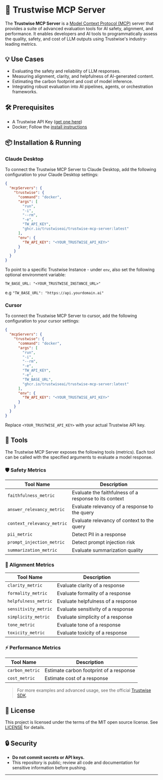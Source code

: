 # 🦉 Trustwise MCP Server

The **Trustwise MCP Server** is a [Model Context Protocol (MCP)](https://modelcontextprotocol.io/introduction) server that provides a suite of advanced evaluation tools for AI safety, alignment, and performance. It enables developers and AI tools to programmatically assess the quality, safety, and cost of LLM outputs using Trustwise's industry-leading metrics.

## 💡 Use Cases

- Evaluating the safety and reliability of LLM responses.
- Measuring alignment, clarity, and helpfulness of AI-generated content.
- Estimating the carbon footprint and cost of model inference.
- Integrating robust evaluation into AI pipelines, agents, or orchestration frameworks.

## 🛠️ Prerequisites

- A Trustwise API Key ([get one here](https://trustwise.ai))
- Docker; Follow the [install instructions](https://docs.docker.com/desktop/) 

## 📦 Installation & Running

### Claude Desktop

To connect the Trustwise MCP Server to Claude Desktop, add the following configuration to your Claude Desktop settings:

```json
{
  "mcpServers": {
    "trustwise": {
      "command": "docker",
      "args": [
        "run",
        "-i",
        "--rm",
        "-e",
        "TW_API_KEY",
        "ghcr.io/trustwiseai/trustwise-mcp-server:latest"
      ],
      "env": {
        "TW_API_KEY": "<YOUR_TRUSTWISE_API_KEY>"
      }
    }
  }
}
```

To point to a specific Trustwise Instance - under `env`, also set the following optional environment variable:
 ```
 TW_BASE_URL: "<YOUR_TRUSTWISE_INSTANCE_URL>"
```

e.g `"TW_BASE_URL": "https://api.yourdomain.ai"`

### Cursor

To connect the Trustwise MCP Server to cursor, add the following configuration to your cursor settings:

```json
{
  "mcpServers": {
    "trustwise": {
      "command": "docker",
      "args": [
        "run",
        "-i",
        "--rm",
        "-e",
        "TW_API_KEY",
        "-e",
        "TW_BASE_URL",
        "ghcr.io/trustwiseai/trustwise-mcp-server:latest"
      ],
      "env": {
        "TW_API_KEY": "<YOUR_TRUSTWISE_API_KEY>"
      }
    }
  }
}
```

Replace `<YOUR_TRUSTWISE_API_KEY>` with your actual Trustwise API key.

## 🧰 Tools

The Trustwise MCP Server exposes the following tools (metrics). Each tool can be called with the specified arguments to evaluate a model response.

### 🛡️ Safety Metrics

| Tool Name                | Description                                               |
|--------------------------|-----------------------------------------------------------|
| `faithfulness_metric`    | Evaluate the faithfulness of a response to its context    |
| `answer_relevancy_metric`| Evaluate relevancy of a response to the query             |
| `context_relevancy_metric`| Evaluate relevancy of context to the query               |
| `pii_metric`             | Detect PII in a response                                 |
| `prompt_injection_metric`| Detect prompt injection risk                             |
| `summarization_metric`   | Evaluate summarization quality                           |

### 🎯 Alignment Metrics

| Tool Name                | Description                                               |
|--------------------------|-----------------------------------------------------------|
| `clarity_metric`         | Evaluate clarity of a response                           |
| `formality_metric`       | Evaluate formality of a response                         |
| `helpfulness_metric`     | Evaluate helpfulness of a response                       |
| `sensitivity_metric`     | Evaluate sensitivity of a response                       |
| `simplicity_metric`      | Evaluate simplicity of a response                        |
| `tone_metric`            | Evaluate tone of a response                              |
| `toxicity_metric`        | Evaluate toxicity of a response                          |

### ⚡ Performance Metrics

| Tool Name                | Description                                               |
|--------------------------|-----------------------------------------------------------|
| `carbon_metric`          | Estimate carbon footprint of a response                   |
| `cost_metric`            | Estimate cost of a response                              |

> For more examples and advanced usage, see the official [Trustwise SDK](https://pypi.org/project/trustwise/).

## 📄 License

This project is licensed under the terms of the MIT open source license. See [LICENSE](./LICENSE.md) for details.

## 🔒 Security

- **Do not commit secrets or API keys.**
- This repository is public; review all code and documentation for sensitive information before pushing.

---
